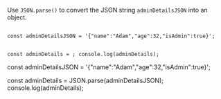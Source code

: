 Use `JSON.parse()` to convert
the JSON string `adminDetailsJSON`
into an object.

<codeblock type="exercise" language="javascript" testMode="fixedInput">
<code>
const adminDetailsJSON = '{"name":"Adam","age":32,"isAdmin":true}';

const adminDetails = ;
console.log(adminDetails);
</code>

<solution>
const adminDetailsJSON = '{"name":"Adam","age":32,"isAdmin":true}';

const adminDetails = JSON.parse(adminDetailsJSON);
console.log(adminDetails);
</solution>
</codeblock>